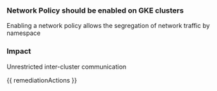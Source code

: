 
### Network Policy should be enabled on GKE clusters

Enabling a network policy allows the segregation of network traffic by namespace

### Impact
Unrestricted inter-cluster communication

<!-- DO NOT CHANGE -->
{{ remediationActions }}

